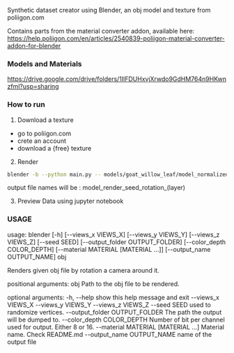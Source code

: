 Synthetic dataset creator using Blender, an obj model and texture from poliigon.com

Contains parts from the material converter addon, available here:
https://help.poliigon.com/en/articles/2540839-poliigon-material-converter-addon-for-blender

### Models and Materials
https://drive.google.com/drive/folders/1IlFDUHxvjXrwdo9GdHM764n9HKwnzfml?usp=sharing

### How to run

1. Download a texture
- go to poliigon.com
- crete an account
- download a {free} texture

2. Render

```sh
blender -b --python main.py -- models/goat_willow_leaf/model_normalized.obj --views_x=3 --views_y=3 --views_z=3 --material materials/Leaf_4K --output_folder output --seed 1
```

output file names will be : model_render_seed_rotation_(layer)

3. Preview Data using jupyter notebook

### USAGE

usage: blender [-h] [--views_x VIEWS_X] [--views_y VIEWS_Y]
               [--views_z VIEWS_Z] [--seed SEED]
               [--output_folder OUTPUT_FOLDER] [--color_depth COLOR_DEPTH]
               [--material MATERIAL [MATERIAL ...]]
               [--output_name OUTPUT_NAME]
               obj

Renders given obj file by rotation a camera around it.

positional arguments:
  obj                   Path to the obj file to be rendered.

optional arguments:
  -h, --help            show this help message and exit
  --views_x VIEWS_X
  --views_y VIEWS_Y
  --views_z VIEWS_Z
  --seed SEED           used to randomize vertices.
  --output_folder OUTPUT_FOLDER
                        The path the output will be dumped to.
  --color_depth COLOR_DEPTH
                        Number of bit per channel used for output. Either 8 or
                        16.
  --material MATERIAL [MATERIAL ...]
                        Material name. Check README.md
  --output_name OUTPUT_NAME
                        name of the output file

